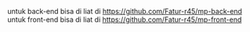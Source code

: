 untuk back-end bisa di liat di https://github.com/Fatur-r45/mp-back-end
untuk front-end bisa di liat di https://github.com/Fatur-r45/mp-front-end
